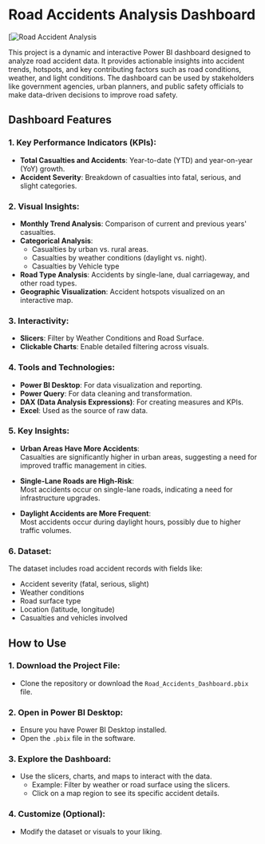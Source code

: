 # Road Accidents Analysis Dashboard

[![Road Accident Analysis](https://github.com/Shantydotcom/Microsoft-Power-BI-Projects/blob/main/Road%20Accidents%20Dashboard/Road%20Accident%20Analysis.png)

This project is a dynamic and interactive Power BI dashboard designed to analyze road accident data. It provides actionable insights into accident trends, hotspots, and key contributing factors such as road conditions, weather, and light conditions. The dashboard can be used by stakeholders like government agencies, urban planners, and public safety officials to make data-driven decisions to improve road safety.

## Dashboard Features

### 1. Key Performance Indicators (KPIs):
- **Total Casualties and Accidents**: Year-to-date (YTD) and year-on-year (YoY) growth.
- **Accident Severity**: Breakdown of casualties into fatal, serious, and slight categories.

### 2. Visual Insights:
- **Monthly Trend Analysis**: Comparison of current and previous years' casualties.
- **Categorical Analysis**:
  - Casualties by urban vs. rural areas.
  - Casualties by weather conditions (daylight vs. night).
  - Casualties by Vehicle type 
- **Road Type Analysis**: Accidents by single-lane, dual carriageway, and other road types.
- **Geographic Visualization**: Accident hotspots visualized on an interactive map.

### 3. Interactivity:
- **Slicers**: Filter by Weather Conditions and Road Surface.
- **Clickable Charts**: Enable detailed filtering across visuals.

### 4. Tools and Technologies:
- **Power BI Desktop**: For data visualization and reporting.
- **Power Query**: For data cleaning and transformation.
- **DAX (Data Analysis Expressions)**: For creating measures and KPIs.
- **Excel**: Used as the source of raw data.

### 5. Key Insights:

- **Urban Areas Have More Accidents**:  
  Casualties are significantly higher in urban areas, suggesting a need for improved traffic management in cities.

- **Single-Lane Roads are High-Risk**:  
  Most accidents occur on single-lane roads, indicating a need for infrastructure upgrades.

- **Daylight Accidents are More Frequent**:  
  Most accidents occur during daylight hours, possibly due to higher traffic volumes.

### 6. Dataset:

The dataset includes road accident records with fields like:
- Accident severity (fatal, serious, slight)
- Weather conditions
- Road surface type
- Location (latitude, longitude)
- Casualties and vehicles involved

## How to Use

### 1. Download the Project File:
- Clone the repository or download the `Road_Accidents_Dashboard.pbix` file.

### 2. Open in Power BI Desktop:
- Ensure you have Power BI Desktop installed.
- Open the `.pbix` file in the software.

### 3. Explore the Dashboard:
- Use the slicers, charts, and maps to interact with the data.
  - Example: Filter by weather or road surface using the slicers.
  - Click on a map region to see its specific accident details.

### 4. Customize (Optional):
- Modify the dataset or visuals to your liking.


